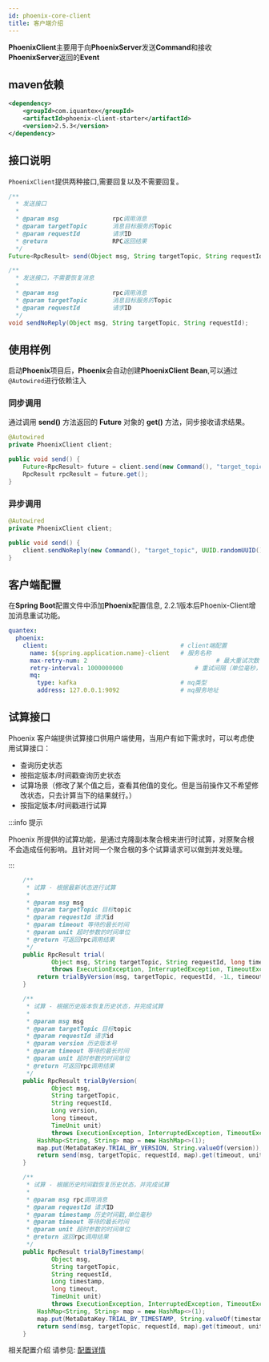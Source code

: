 ```yaml
---
id: phoenix-core-client
title: 客户端介绍
---
```


**PhoenixClient**主要用于向**PhoenixServer**发送**Command**和接收**PhoenixServer**返回的**Event**

## maven依赖

```xml
<dependency>
    <groupId>com.iquantex</groupId>
    <artifactId>phoenix-client-starter</artifactId>
    <version>2.5.3</version>
</dependency>
```

## 接口说明

`PhoenixClient`提供两种接口,需要回复以及不需要回复。

```java
/**
  * 发送接口
  *
  * @param msg               rpc调用消息
  * @param targetTopic       消息目标服务的Topic
  * @param requestId         请求ID
  * @return                  RPC返回结果
  */
Future<RpcResult> send(Object msg, String targetTopic, String requestId);

/**
  * 发送接口，不需要恢复消息
  *
  * @param msg               rpc调用消息
  * @param targetTopic       消息目标服务的Topic
  * @param requestId         请求ID
  */
void sendNoReply(Object msg, String targetTopic, String requestId);
```

## 使用样例

启动**Phoenix**项目后，**Phoenix**会自动创建**PhoenixClient Bean**,可以通过`@Autowired`进行依赖注入

### 同步调用

通过调用 **send()** 方法返回的 **Future** 对象的 **get()** 方法，同步接收请求结果。

```java
@Autowired
private PhoenixClient client;

public void send() {
    Future<RpcResult> future = client.send(new Command(), "target_topic", UUID.randomUUID());
    RpcResult rpcResult = future.get();
}
```

### 异步调用

```java
@Autowired
private PhoenixClient client;

public void send() {
    client.sendNoReply(new Command(), "target_topic", UUID.randomUUID());
}
```

## 客户端配置

在**Spring Boot**配置文件中添加**Phoenix**配置信息, 2.2.1版本后Phoenix-Client增加消息重试功能。

```yaml
quantex:
  phoenix:
    client:                                     # client端配置
      name: ${spring.application.name}-client   # 服务名称
      max-retry-num: 2						              # 最大重试次数
      retry-interval: 1000000000		          	# 重试间隔（单位毫秒，默认10s）
      mq:
        type: kafka                             # mq类型
        address: 127.0.0.1:9092                 # mq服务地址 
```

## 试算接口

Phoenix 客户端提供试算接口供用户端使用，当用户有如下需求时，可以考虑使用试算接口：

- 查询历史状态
- 按指定版本/时间戳查询历史状态
- 试算场景（修改了某个值之后，查看其他值的变化。但是当前操作又不希望修改状态，只去计算当下的结果就行。）
- 按指定版本/时间戳进行试算

:::info 提示

Phoenix 所提供的试算功能，是通过克隆副本聚合根来进行时试算，对原聚合根不会造成任何影响。且针对同一个聚合根的多个试算请求可以做到并发处理。

:::

```java
    /**
     * 试算 - 根据最新状态进行试算
     *
     * @param msg msg
     * @param targetTopic 目标topic
     * @param requestId 请求id
     * @param timeout 等待的最长时间
     * @param unit 超时参数的时间单位
     * @return 可返回rpc调用结果
     */
    public RpcResult trial(
            Object msg, String targetTopic, String requestId, long timeout, TimeUnit unit)
            throws ExecutionException, InterruptedException, TimeoutException {
        return trialByVersion(msg, targetTopic, requestId, -1L, timeout, unit);
    }

    /**
     * 试算 - 根据历史版本恢复历史状态，并完成试算
     *
     * @param msg msg
     * @param targetTopic 目标topic
     * @param requestId 请求id
     * @param version 历史版本号
     * @param timeout 等待的最长时间
     * @param unit 超时参数的时间单位
     * @return 可返回rpc调用结果
     */
    public RpcResult trialByVersion(
            Object msg,
            String targetTopic,
            String requestId,
            Long version,
            long timeout,
            TimeUnit unit)
            throws ExecutionException, InterruptedException, TimeoutException {
        HashMap<String, String> map = new HashMap<>(1);
        map.put(MetaDataKey.TRIAL_BY_VERSION, String.valueOf(version));
        return send(msg, targetTopic, requestId, map).get(timeout, unit);
    }

    /**
     * 试算 - 根据历史时间戳恢复历史状态，并完成试算
     *
     * @param msg rpc调用消息
     * @param requestId 请求ID
     * @param timestamp 历史时间戳,单位毫秒
     * @param timeout 等待的最长时间
     * @param unit 超时参数的时间单位
     * @return 返回rpc调用结果
     */
    public RpcResult trialByTimestamp(
            Object msg,
            String targetTopic,
            String requestId,
            Long timestamp,
            long timeout,
            TimeUnit unit)
            throws ExecutionException, InterruptedException, TimeoutException {
        HashMap<String, String> map = new HashMap<>(1);
        map.put(MetaDataKey.TRIAL_BY_TIMESTAMP, String.valueOf(timestamp));
        return send(msg, targetTopic, requestId, map).get(timeout, unit);
    }
```

相关配置介绍 请参见: [配置详情](./phoenix-core-config)
